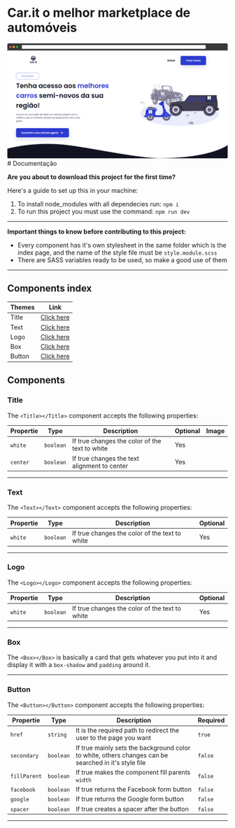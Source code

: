 <h1>Car.it o melhor marketplace de automóveis</h1>
<img src="./public/heroPageScreenshot.png"/>
# Documentação

**Are you about to download this project for the first time?**

Here's a guide to set up this in your machine:

1. To install node_modules with all dependecies run: `npm i`
2. To run this project you must use the command: `npm run dev`

------

**Important things to know before contributing to this project:**

- Every component has it's own stylesheet in the same folder which is the index page, and the name of the style file must be `style.module.scss`
- There are SASS variables ready to be used, so make a good use of them

------

## Components index

| Themes | Link                  |
| ------ | --------------------- |
| Title  | [Click here](#Title)  |
| Text   | [Click here](#Text)   |
| Logo   | [Click here](#Logo)   |
| Box    | [Click here](#Box)    |
| Button | [Click here](#Button) |

## Components

### Title

The `<Title></Title>` component accepts the following properties:

| Propertie | **Type**  | Description                                    | Optional | Image |
| --------- | --------- | ---------------------------------------------- | -------- | ----- |
| `white`   | `boolean` | If true changes the color of the text to white | Yes      |       |
| `center`  | `boolean` | If true changes the text alignment to center   | Yes      |       |

------



### Text

The `<Text></Text>` component accepts the following properties:

| Propertie | **Type**  | Description                                    | Optional |
| --------- | --------- | ---------------------------------------------- | -------- |
| `white`   | `boolean` | If true changes the color of the text to white | Yes      |

------



### Logo

The `<Logo></Logo>` component accepts the following properties:

| Propertie | **Type**  | Description                                    | Optional |
| --------- | --------- | ---------------------------------------------- | -------- |
| `white`   | `boolean` | If true changes the color of the text to white | Yes      |

------



### Box

The `<Box></Box>` is basically a card that gets whatever you put into it and display it with a `box-shadow` and `padding` around it.

------



### Button

The `<Button></Button>` component accepts the following properties:

| Propertie    | **Type**  | Description                                                  | Required |
| ------------ | --------- | ------------------------------------------------------------ | -------- |
| `href`       | `string`  | It is the required path to redirect the user to the page you want | `true`   |
| `secondary`  | `boolean` | If true mainly sets the background color to white, others changes can be searched in it's style file | `false`  |
| `fillParent` | `boolean` | If true makes the component fill parents `width`             | `false`  |
| `facebook`   | `boolean` | If true returns the Facebook form button                     | `false`  |
| `google`     | `boolean` | If true returns the Google form button                       | `false`  |
| `spacer`     | `boolean` | If true creates a spacer after the button                    | `false`  |

------
